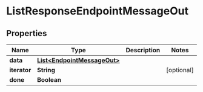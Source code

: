 

# ListResponseEndpointMessageOut

## Properties

Name | Type | Description | Notes
------------ | ------------- | ------------- | -------------
**data** | [**List&lt;EndpointMessageOut&gt;**](EndpointMessageOut.md) |  | 
**iterator** | **String** |  |  [optional]
**done** | **Boolean** |  | 



